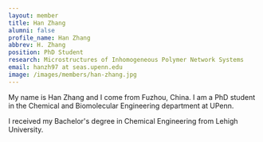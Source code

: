 ```yaml
---
layout: member
title: Han Zhang
alumni: false 
profile_name: Han Zhang
abbrev: H. Zhang
position: PhD Student
research: Microstructures of Inhomogeneous Polymer Network Systems
email: hanzh97 at seas.upenn.edu
image: /images/members/han-zhang.jpg
---
```


My name is Han Zhang and I come from Fuzhou, China. I am a PhD
student in the Chemical and Biomolecular Engineering department at
UPenn.

I received my Bachelor's degree in Chemical Engineering from Lehigh University.
